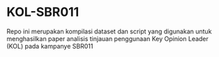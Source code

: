 # KOL-SBR011
Repo ini merupakan kompilasi dataset dan script yang digunakan untuk menghasilkan paper analisis tinjauan penggunaan Key Opinion Leader (KOL) pada kampanye SBR011
